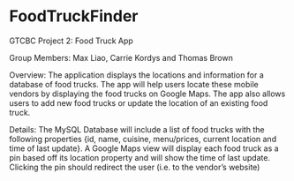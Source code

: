 # FoodTruckFinder

GTCBC Project 2:  Food Truck App

Group Members: Max Liao, Carrie Kordys and Thomas Brown

Overview: The application displays the locations and information for a database of food trucks. The app will help users locate these mobile vendors by displaying the food trucks on Google Maps. The app also allows users to add new food trucks or update the location of an existing food truck.

Details: The MySQL Database will include a list of food trucks with the following properties {id, name, cuisine, menu/prices, current location and time of last update}. A Google Maps view will display each food truck as a pin based off its location property and will show the time of last update. Clicking the pin should redirect the user (i.e. to the vendor’s website)

